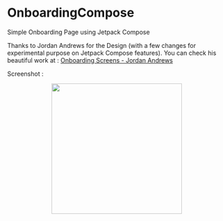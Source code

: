 # OnboardingCompose
Simple Onboarding Page using Jetpack Compose

Thanks to Jordan Andrews for the Design (with a few changes for experimental purpose on Jetpack Compose features). You can check his beautiful work at :
[Onboarding Screens - Jordan Andrews](https://dribbble.com/shots/11591651-Onboarding-Screens-Free-Figma-Download?utm_source=Clipboard_Shot&utm_campaign=Defects&utm_content=Onboarding%20Screens%20(Free%20Figma%20Download)&utm_medium=Social_Share&utm_source=Clipboard_Shot&utm_campaign=Defects&utm_content=Onboarding%20Screens%20(Free%20Figma%20Download)&utm_medium=Social_Share)

Screenshot : 

<p align="center">
<img src="https://user-images.githubusercontent.com/38697875/167255873-06b92d16-7f81-4522-b9be-c745101e4b0f.gif" width="300" >
</p>
